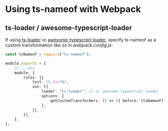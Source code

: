 # Using ts-nameof with Webpack

## ts-loader / awesome-typescript-loader

If using [ts-loader](https://github.com/TypeStrong/ts-loader) or [awesome-typescript-loader](https://github.com/s-panferov/awesome-typescript-loader), specify ts-nameof as a custom transformation like so in _webpack.config.js_:

```ts
const tsNameof = require("ts-nameof");

module.exports = {
    // ...etc...
    module: {
        rules: [{
            test: /\.tsx?$/,
            use: [{
                loader: "ts-loader", // or awesome-typescript-loader
                options: {
                    getCustomTransformers: () => ({ before: [tsNameof] }),
                },
            }],
        }],
    },
};
```
